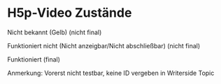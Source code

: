 # H5p-Video Zustände

Nicht bekannt (Gelb) (nicht final)

Funktioniert nicht (Nicht anzeigbar/Nicht abschließbar) (nicht final)

Funktioniert (final)

Anmerkung: Vorerst nicht testbar, keine ID vergeben in Writerside Topic